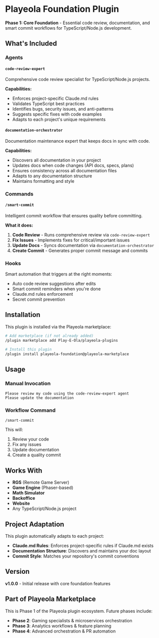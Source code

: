 # Playeola Foundation Plugin

**Phase 1: Core Foundation** - Essential code review, documentation, and smart commit workflows for TypeScript/Node.js development.

## What's Included

### Agents

#### `code-review-expert`
Comprehensive code review specialist for TypeScript/Node.js projects.

**Capabilities:**
- Enforces project-specific Claude.md rules
- Validates TypeScript best practices
- Identifies bugs, security issues, and anti-patterns
- Suggests specific fixes with code examples
- Adapts to each project's unique requirements

#### `documentation-orchestrator`
Documentation maintenance expert that keeps docs in sync with code.

**Capabilities:**
- Discovers all documentation in your project
- Updates docs when code changes (API docs, specs, plans)
- Ensures consistency across all documentation files
- Adapts to any documentation structure
- Maintains formatting and style

### Commands

#### `/smart-commit`
Intelligent commit workflow that ensures quality before committing.

**What it does:**
1. **Code Review** - Runs comprehensive review via `code-review-expert`
2. **Fix Issues** - Implements fixes for critical/important issues
3. **Update Docs** - Syncs documentation via `documentation-orchestrator`
4. **Create Commit** - Generates proper commit message and commits

### Hooks

Smart automation that triggers at the right moments:
- Auto code review suggestions after edits
- Smart commit reminders when you're done
- Claude.md rules enforcement
- Secret commit prevention

## Installation

This plugin is installed via the Playeola marketplace:

```bash
# Add marketplace (if not already added)
/plugin marketplace add Play-E-Ola/playeola-plugins

# Install this plugin
/plugin install playeola-foundation@playeola-marketplace
```

## Usage

### Manual Invocation
```
Please review my code using the code-review-expert agent
Please update the documentation
```

### Workflow Command
```
/smart-commit
```

This will:
1. Review your code
2. Fix any issues
3. Update documentation
4. Create a quality commit

## Works With

- **RGS** (Remote Game Server)
- **Game Engine** (Phaser-based)
- **Math Simulator**
- **Backoffice**
- **Website**
- Any TypeScript/Node.js project

## Project Adaptation

This plugin automatically adapts to each project:

- **Claude.md Rules**: Enforces project-specific rules if Claude.md exists
- **Documentation Structure**: Discovers and maintains your doc layout
- **Commit Style**: Matches your repository's commit conventions

## Version

**v1.0.0** - Initial release with core foundation features

## Part of Playeola Marketplace

This is Phase 1 of the Playeola plugin ecosystem. Future phases include:
- **Phase 2**: Gaming specialists & microservices orchestration
- **Phase 3**: Analytics workflows & feature planning
- **Phase 4**: Advanced orchestration & PR automation

